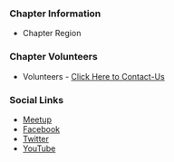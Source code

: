 ### Chapter Information
* Chapter Region

### Chapter Volunteers

<!-- * [Prithiv (Secretary)](mailto:tamilbotnet@gmail.org) -->

* Volunteers - [Click Here to Contact-Us](mailto:arun.sakthivel@owasp.com)

### Social Links
* [Meetup](https://www.meetup.com/dindigul-owasp-meetup-group/)
* [Facebook](https://www.facebook.com/owaspdindigul)
* [Twitter](https://twitter.com/owaspdindigul) 
* [YouTube](https://www.youtube.com/channel/UC7v0--poheLAx3E-fkDtaXA)


